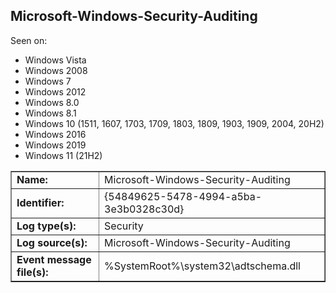 ## Microsoft-Windows-Security-Auditing

Seen on:
* Windows Vista
* Windows 2008
* Windows 7
* Windows 2012
* Windows 8.0
* Windows 8.1
* Windows 10 (1511, 1607, 1703, 1709, 1803, 1809, 1903, 1909, 2004, 20H2)
* Windows 2016
* Windows 2019
* Windows 11 (21H2)

<table border="1" class="docutils">
  <tbody>
    <tr>
      <td><b>Name:</b></td>
      <td>Microsoft-Windows-Security-Auditing</td>
    </tr>
    <tr>
      <td><b>Identifier:</b></td>
      <td>{54849625-5478-4994-a5ba-3e3b0328c30d}</td>
    </tr>
    <tr>
      <td><b>Log type(s):</b></td>
      <td>Security</td>
    </tr>
    <tr>
      <td><b>Log source(s):</b></td>
      <td>Microsoft-Windows-Security-Auditing</td>
    </tr>
    <tr>
      <td><b>Event message file(s):</b></td>
      <td>%SystemRoot%\system32\adtschema.dll</td>
    </tr>
  </tbody>
</table>

&nbsp;

